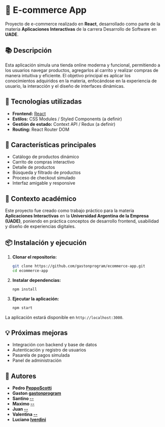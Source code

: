 # 🛒 E-commerce App

Proyecto de e-commerce realizado en **React**, desarrollado como parte de la materia **Aplicaciones Interactivas** de la carrera Desarrollo de Software en **UADE**.

## 📚 Descripción

Esta aplicación simula una tienda online moderna y funcional, permitiendo a los usuarios navegar productos, agregarlos al carrito y realizar compras de manera intuitiva y eficiente. El objetivo principal es aplicar los conocimientos adquiridos en la materia, enfocándose en la experiencia de usuario, la interacción y el diseño de interfaces dinámicas.

## 🚀 Tecnologías utilizadas

- **Frontend:** [React](https://reactjs.org/)
- **Estilos:** CSS Modules / Styled Components (a definir)
- **Gestión de estado:** Context API / Redux (a definir)
- **Routing:** React Router DOM

## 🎯 Características principales

- Catálogo de productos dinámico
- Carrito de compras interactivo
- Detalle de productos
- Búsqueda y filtrado de productos
- Proceso de checkout simulado
- Interfaz amigable y responsive

## 🏫 Contexto académico

Este proyecto fue creado como trabajo práctico para la materia **Aplicaciones Interactivas** en la **Universidad Argentina de la Empresa (UADE)**, poniendo en práctica conceptos de desarrollo frontend, usabilidad y diseño de experiencias digitales.

## 📦 Instalación y ejecución

1. **Clonar el repositorio:**
    ```bash
    git clone https://github.com/gastonprogram/ecommerce-app.git
    cd ecommerce-app
    ```

2. **Instalar dependencias:**
    ```bash
    npm install
    ```

3. **Ejecutar la aplicación:**
    ```bash
    npm start
    ```

La aplicación estará disponible en `http://localhost:3000`.

## 💡 Próximas mejoras

- Integración con backend y base de datos
- Autenticación y registro de usuarios
- Pasarela de pagos simulada
- Panel de administración

## 🤝 Autores

- **Pedro [PeppoScotti](https://github.com/PeppoScotti)**
- **Gaston [gastonprogram](https://github.com/gastonprogram)**
- **Santino [--](https://github.com/gastonprogram)**
- **Maximo [--](https://github.com/gastonprogram)**
- **Juan [--](https://github.com/gastonprogram)**
- **Valentina [--](https://github.com/gastonprogram)**
- **Luciano [lverdini](https://github.com/lverdini)**

